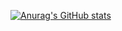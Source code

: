 [![Anurag's GitHub stats](https://github-readme-stats.vercel.app/api?username=Songyon&show_icons=true&locale_cn)](https://github.com/anuraghazra/github-readme-stats)
